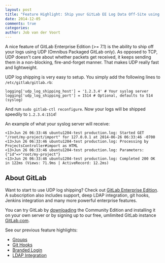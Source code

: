 ```yaml
---
layout: post
title: "Feature Highlight: Ship your GitLab EE Log Data Off-Site using UDP"
date: 2014-12-05
comments: true
categories:
author: Job van der Voort
---
```


A nice feature of GitLab Enterprise Edition (>= 7.1) is the ability to ship off your logs using UDP (Omnibus Packaged GitLab only). As opposed to TCP, UDP doesn't care about whether packets get received, it keeps sending them in a non-blocking, fire-and-forget manner. That makes UDP really fast and lightweight.

<!-- more -->

UDP log shipping is very easy to setup. You simply add the following lines to `/etc/gitlab/gitlab.rb`:

```
logging['udp_log_shipping_host'] = '1.2.3.4' # Your syslog server
logging['udp_log_shipping_port'] = 1514 # Optional, defaults to 514 (syslog)
```

And run `sudo gitlab-ctl reconfigure`. Now your logs will be shipped speedily to `1.2.3.4:1514`!

An example of what your syslog server will receive:

```
<13>Jun 26 06:33:46 ubuntu1204-test production.log: Started GET "/root/my-project/import" for 127.0.0.1 at 2014-06-26 06:33:46 -0700
<13>Jun 26 06:33:46 ubuntu1204-test production.log: Processing by ProjectsController#import as HTML
<13>Jun 26 06:33:46 ubuntu1204-test production.log: Parameters: {"id"=>"root/my-project"}
<13>Jun 26 06:33:46 ubuntu1204-test production.log: Completed 200 OK in 122ms (Views: 71.9ms | ActiveRecord: 12.2ms)
```

## About GitLab

Want to start to use UDP log shipping? Check out [GitLab Enterprise Edition](https://about.gitlab.com/features/#enterprise).
A subscription also includes support, deep LDAP integration, git hooks, Jenkins integration and many more powerful enterprise features.

You can try GitLab by [downloading](https://about.gitlab.com/downloads/) the Community Edition and installing it on your own server or by signing up to our free, umlimited GitLab instance [GitLab.com](https://gitlab.com/users/sign_up).

See our previous feature highlights:

- [Groups](https://about.gitlab.com/2014/06/30/feature-highlight-groups/)
- [Git Hooks](https://about.gitlab.com/2014/08/25/feature-highlight-git-hooks/)
- [Branded Login](https://about.gitlab.com/2014/09/02/feature-highlight-branded-login-gitlab-ee/)
- [LDAP Integration](https://about.gitlab.com/2014/07/10/feature-highlight-ldap-sync/)
